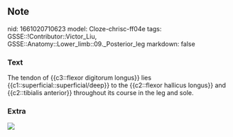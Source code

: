 ## Note
nid: 1661020710623
model: Cloze-chrisc-ff04e
tags: GSSE::!Contributor::Victor_Liu, GSSE::Anatomy::Lower_limb::09._Posterior_leg
markdown: false

### Text
The tendon of {{c3::flexor digitorum longus}} lies {{c1::superficial::superficial/deep}} to the {{c2::flexor hallicus longus}} and {{c2::tibialis anterior}} throughout its course in the leg and sole.

### Extra
<img src="paste-7fa9d7219510f17dff877d5e28d9006997745e28.jpg">
